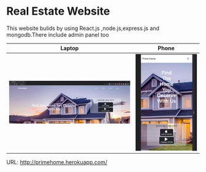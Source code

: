 # Real Estate Website

This website bulids by using React.js ,node.js,express.js and mongodb.There include admin panel too

|                                                                Laptop                                                                 |                                                                         Phone                                                                         |
| :-----------------------------------------------------------------------------------------------------------------------------------: | :---------------------------------------------------------------------------------------------------------------------------------------------------: |
| ![](https://github.com/AJPraneeth/Real-Estate-website/blob/master/public/images/Project/Home%20page%20logout%20header%20contaner.png) | ![](https://github.com/AJPraneeth/Real-Estate-website/blob/master/public/images/Project/Home%20page%20logout%20header%20contaner%20%20responsive.png) |

URL: http://primehome.herokuapp.com/
